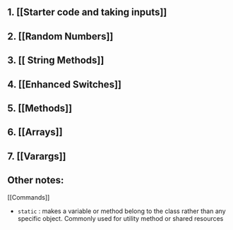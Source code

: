 ## 1. [[Starter code and taking inputs]]
## 2. [[Random Numbers]]

## 3. [[ String Methods]]
## 4. [[Enhanced Switches]]
## 5. [[Methods]]
## 6. [[Arrays]] 
## 7. [[Varargs]]



## Other notes:
[[Commands]]
- `static` : makes a variable or method belong to the class rather than any specific object. Commonly used for utility method or shared resources